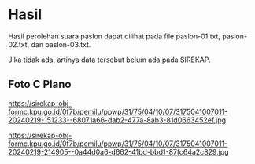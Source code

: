 # Hasil

Hasil perolehan suara paslon dapat dilihat pada file paslon-01.txt, paslon-02.txt, dan paslon-03.txt.

Jika tidak ada, artinya data tersebut belum ada pada SIREKAP.

## Foto C Plano

https://sirekap-obj-formc.kpu.go.id/0f7b/pemilu/ppwp/31/75/04/10/07/3175041007011-20240219-151233--68071a66-dab2-477a-8ab3-81d0663452ef.jpg

https://sirekap-obj-formc.kpu.go.id/0f7b/pemilu/ppwp/31/75/04/10/07/3175041007011-20240219-214905--0a44d0a6-d662-41bd-bbd1-87fc64a2c829.jpg
